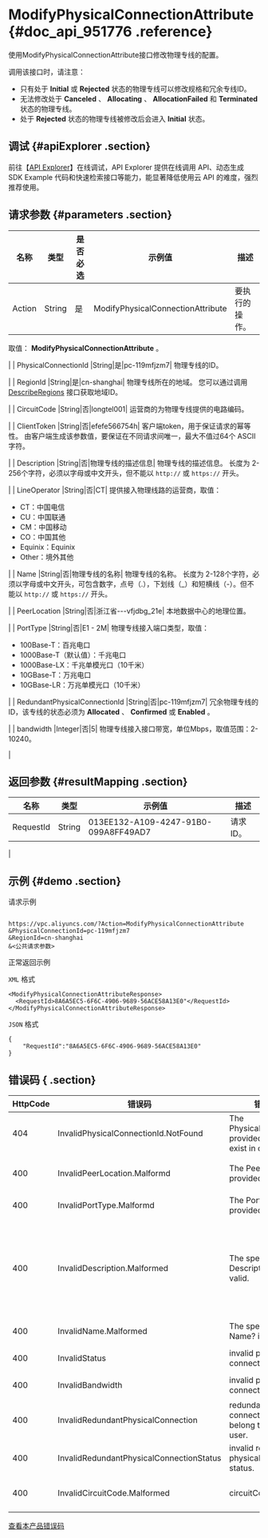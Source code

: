 # ModifyPhysicalConnectionAttribute {#doc_api_951776 .reference}

使用ModifyPhysicalConnectionAttribute接口修改物理专线的配置。

调用该接口时，请注意：

-   只有处于 **Initial** 或 **Rejected** 状态的物理专线可以修改规格和冗余专线ID。
-   无法修改处于 **Canceled** 、 **Allocating** 、 **AllocationFailed** 和 **Terminated** 状态的物理专线。
-   处于 **Rejected** 状态的物理专线被修改后会进入 **Initial** 状态。

## 调试 {#apiExplorer .section}

前往【[API Explorer](https://api.aliyun.com/#product=Vpc&api=ModifyPhysicalConnectionAttribute)】在线调试，API Explorer 提供在线调用 API、动态生成 SDK Example 代码和快速检索接口等能力，能显著降低使用云 API 的难度，强烈推荐使用。

## 请求参数 {#parameters .section}

|名称|类型|是否必选|示例值|描述|
|--|--|----|---|--|
| Action |String|是|ModifyPhysicalConnectionAttribute| 要执行的操作。

 取值： **ModifyPhysicalConnectionAttribute** 。

 |
| PhysicalConnectionId |String|是|pc-119mfjzm7| 物理专线的ID。

 |
| RegionId |String|是|cn-shanghai| 物理专线所在的地域。 您可以通过调用 [DescribeRegions](~~36063~~) 接口获取地域ID。

 |
| CircuitCode |String|否|longtel001| 运营商的为物理专线提供的电路编码。

 |
| ClientToken |String|否|efefe566754h| 客户端token，用于保证请求的幂等性。 由客户端生成该参数值，要保证在不同请求间唯一，最大不值过64个 ASCII 字符。

 |
| Description |String|否|物理专线的描述信息| 物理专线的描述信息。 长度为 2-256个字符，必须以字母或中文开头，但不能以 `http://` 或 `https://` 开头。

 |
| LineOperator |String|否|CT| 提供接入物理线路的运营商，取值：

 -   CT：中国电信
-   CU：中国联通
-   CM：中国移动
-   CO：中国其他
-   Equinix：Equinix
-   Other：境外其他

 |
| Name |String|否|物理专线的名称| 物理专线的名称。 长度为 2-128个字符，必须以字母或中文开头，可包含数字，点号（.），下划线（\_）和短横线（-）。但不能以 `http://` 或 `https://` 开头。

 |
| PeerLocation |String|否|浙江省---vfjdbg\_21e| 本地数据中心的地理位置。

 |
| PortType |String|否|E1 - 2M| 物理专线接入端口类型，取值：

 -   100Base-T：百兆电口
-   1000Base-T（默认值）：千兆电口
-   1000Base-LX：千兆单模光口（10千米）
-   10GBase-T：万兆电口
-   10GBase-LR：万兆单模光口（10千米）

 |
| RedundantPhysicalConnectionId |String|否|pc-119mfjzm7| 冗余物理专线的ID，该专线的状态必须为 **Allocated** 、 **Confirmed** 或 **Enabled** 。

 |
| bandwidth |Integer|否|5| 物理专线接入接口带宽，单位Mbps，取值范围：2-10240。

 |

## 返回参数 {#resultMapping .section}

|名称|类型|示例值|描述|
|--|--|---|--|
|RequestId|String|013EE132-A109-4247-91B0-099A8FF49AD7| 请求ID。

 |

## 示例 {#demo .section}

请求示例

``` {#request_demo}

https://vpc.aliyuncs.com/?Action=ModifyPhysicalConnectionAttribute
&PhysicalConnectionId=pc-119mfjzm7
&RegionId=cn-shanghai
&<公共请求参数>

```

正常返回示例

 `XML` 格式

``` {#xml_return_success_demo}
<ModifyPhysicalConnectionAttributeResponse>
  <RequestId>8A6A5EC5-6F6C-4906-9689-56ACE58A13E0"</RequestId>
</ModifyPhysicalConnectionAttributeResponse>

```

 `JSON` 格式

``` {#json_return_success_demo}
{
	"RequestId":"8A6A5EC5-6F6C-4906-9689-56ACE58A13E0"
}
```

## 错误码 { .section}

|HttpCode|错误码|错误信息|描述|
|--------|---|----|--|
|404|InvalidPhysicalConnectionId.NotFound|The PhysicalConnectionId provided does not exist in our records.|该物理专线不存在。|
|400|InvalidPeerLocation.Malformd|The PeerLocation provided was invalid.|参数PeerLocation的值不合法。|
|400|InvalidPortType.Malformd|The PortType provided was invalid.|该端口类型不合法。|
|400|InvalidDescription.Malformed|The specifid ?Description? is not valid.|指定的资源描述格式不合法。长度为2-256个字符，不能以 http:// 和 https:// 开头。|
|400|InvalidName.Malformed|The specified ?Name? is not valid.|该名称格式不合法。|
|400|InvalidStatus|invalid physical connection status.|物理专线状态不合法。|
|400|InvalidBandwidth|invalid physical connection banwidth.|物理专线的带宽不合法。|
|400|InvalidRedundantPhysicalConnection|redundant physical connection doesn't belong to current user.|该冗余物理专线不属于您的账号。|
|400|InvalidRedundantPhysicalConnectionStatus|invalid redundant physical connection status.|冗余物理专线状态不合法。|
|400|InvalidCircuitCode.Malformed|circuitCode is illegal.|该CircuitCode不合法。|

 [查看本产品错误码](https://error-center.aliyun.com/status/product/Vpc) 

